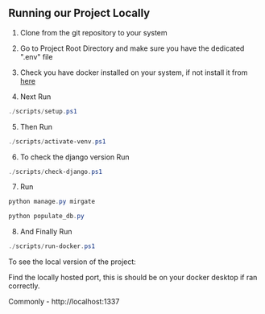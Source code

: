 ## Running our Project Locally

1. Clone from the git repository to your system

2. Go to Project Root Directory and make sure you have the dedicated ".env" file

3. Check you have docker installed on your system, if not install it from [here](https://docs.docker.com/get-docker/)

4. Next Run
```powershell
./scripts/setup.ps1
```
5. Then Run
```powershell
./scripts/activate-venv.ps1
```
6. To check the django version Run
```powershell
./scripts/check-django.ps1
```
7. Run
```powershell
python manage.py mirgate

python populate_db.py
```
8. And Finally Run
```powershell
./scripts/run-docker.ps1
```

To see the local version of the project:

Find the locally hosted port, this is should be on your docker desktop if ran correctly.

Commonly - http://localhost:1337
